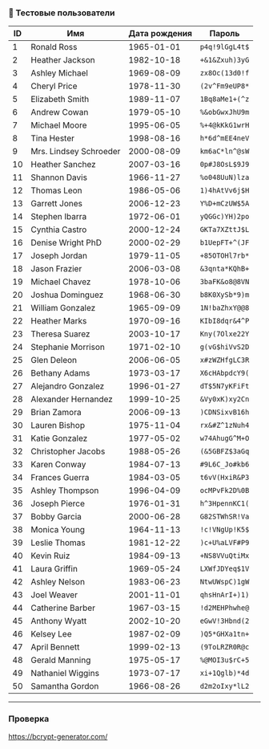 ### 🧪 Тестовые пользователи

| ID | Имя | Дата рождения | Пароль |
|----|-----|----------------|--------|
| 1 | Ronald Ross | 1965-01-01 | `p4q!9lGgL4t$` |
| 2 | Heather Jackson | 1982-10-18 | `+&1&Zxuh)3yG` |
| 3 | Ashley Michael | 1969-08-09 | `zx8Oc(13d0!f` |
| 4 | Cheryl Price | 1978-11-30 | `(2v^Fm9eUP8*` |
| 5 | Elizabeth Smith | 1989-11-07 | `1Bq8aMe1+(^z` |
| 6 | Andrew Cowan | 1979-05-10 | `%&obGwxJhU9m` |
| 7 | Michael Moore | 1995-06-05 | `%+4@kKkG1wrH` |
| 8 | Tina Hester | 1998-08-16 | `h*6d^mEE4neV` |
| 9 | Mrs. Lindsey Schroeder | 2000-08-09 | `km6aC*ln^@sW` |
| 10 | Heather Sanchez | 2007-03-16 | `0p#J8OsL$9J9` |
| 11 | Shannon Davis | 1966-11-27 | `%o048UuN)lza` |
| 12 | Thomas Leon | 1986-05-06 | `1)4hAtVv6j$H` |
| 13 | Garrett Jones | 2006-12-23 | `Y%D+mCzUW$5A` |
| 14 | Stephen Ibarra | 1972-06-01 | `yQGGc)YH)2po` |
| 15 | Cynthia Castro | 2000-12-24 | `GKTa7XZttJ$L` |
| 16 | Denise Wright PhD | 2000-02-29 | `b1UepFT+^(JF` |
| 17 | Joseph Jordan | 1979-11-05 | `+85OTOHl7rb*` |
| 18 | Jason Frazier | 2006-03-08 | `&3qnta*KQhB+` |
| 19 | Michael Chavez | 1978-10-06 | `3baFK&o8@8VN` |
| 20 | Joshua Dominguez | 1968-06-30 | `b8K0XySb*9)m` |
| 21 | William Gonzalez | 1965-09-09 | `1N!baZhxY@@8` |
| 22 | Heather Marks | 1970-09-16 | `KIbI8dqr&4^P` |
| 23 | Theresa Suarez | 2003-10-17 | `Kny(7Olxe22Y` |
| 24 | Stephanie Morrison | 1971-02-10 | `g(vG$hiVvS2D` |
| 25 | Glen Deleon | 2006-06-05 | `x#zWZHfgLC3R` |
| 26 | Bethany Adams | 1973-03-17 | `X6cHAbpdcY9(` |
| 27 | Alejandro Gonzalez | 1996-01-27 | `dT$5N7yKFiFt` |
| 28 | Alexander Hernandez | 1999-10-25 | `&Vy0xK)xy2Cn` |
| 29 | Brian Zamora | 2006-09-13 | `)CDNSixvB16h` |
| 30 | Lauren Bishop | 1975-11-04 | `rx&#Z^1zNuh4` |
| 31 | Katie Gonzalez | 1977-05-02 | `w74AhugG^M+O` |
| 32 | Christopher Jacobs | 1988-05-26 | `(&5GBFZ$3aGq` |
| 33 | Karen Conway | 1984-07-13 | `#9L6C_Jo#kb6` |
| 34 | Frances Guerra | 1984-03-05 | `t6vV(HxiR&P3` |
| 35 | Ashley Thompson | 1996-04-09 | `ocMPvFk2D%0B` |
| 36 | Joseph Pierce | 1976-01-31 | `h^3HpennKC1(` |
| 37 | Bobby Garcia | 2000-06-28 | `G82STWhSR!Va` |
| 38 | Monica Young | 1964-11-13 | `!c!VNgUp!K5$` |
| 39 | Leslie Thomas | 1981-12-22 | `)c+U%aLVF#P9` |
| 40 | Kevin Ruiz | 1984-09-13 | `+NS8VVuQtiMx` |
| 41 | Laura Griffin | 1969-05-24 | `LXWfJDYeq$1V` |
| 42 | Ashley Nelson | 1983-06-23 | `NtwUWspC)1gW` |
| 43 | Joel Weaver | 2001-11-01 | `qhsHnArI+)1)` |
| 44 | Catherine Barber | 1967-03-15 | `!d2MEHPhwhe@` |
| 45 | Anthony Wyatt | 2002-10-20 | `eGwV!3Hbnd(2` |
| 46 | Kelsey Lee | 1987-02-09 | `)Q5*GHXa1tn+` |
| 47 | April Bennett | 1999-02-13 | `(9ToLRZR0R@c` |
| 48 | Gerald Manning | 1975-05-17 | `%@MOI3u$rC+5` |
| 49 | Nathaniel Wiggins | 1973-07-17 | `xi+1Qglb)*4d` |
| 50 | Samantha Gordon | 1966-08-26 | `d2m2oIxy*lL2` |

---
### Проверка
https://bcrypt-generator.com/

